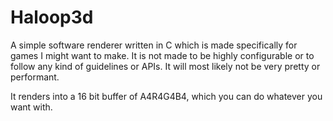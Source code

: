 # Haloop3d

A simple software renderer written in C which is made specifically for games
I might want to make. It is not made to be highly configurable or to follow any
kind of guidelines or APIs. It will most likely not be very pretty or performant.

It renders into a 16 bit buffer of A4R4G4B4, which you can do whatever you want 
with. 
